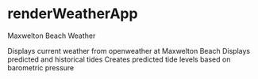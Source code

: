 # renderWeatherApp
Maxwelton Beach Weather

Displays current weather from openweather at Maxwelton Beach
Displays predicted and historical tides
Creates predicted tide levels based on barometric pressure
